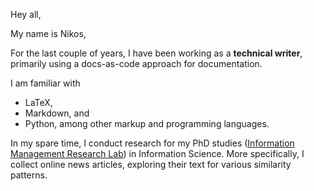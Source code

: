 Hey all,

My name is Nikos,

For the last couple of years, I have been working as a **technical writer**, primarily using a docs-as-code approach for documentation.

I am familiar with 

- LaTeX, 
- Markdown, and 
- Python, among other markup and programming languages.

In my spare time, I conduct research for my PhD studies ([Information Management Research Lab](https://iml.alis.uniwa.gr/)) in Information Science. More specifically, I collect online news articles, exploring their text for various similarity patterns.
